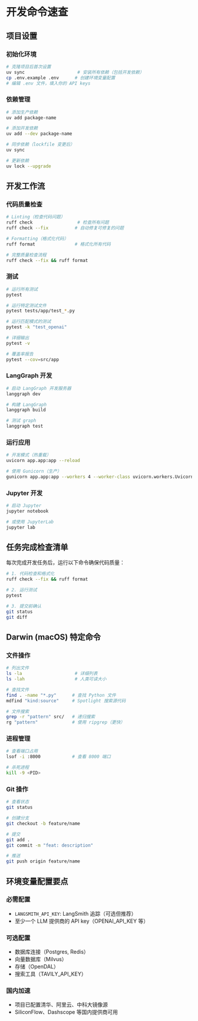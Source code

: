 # 开发命令速查

## 项目设置

### 初始化环境
```bash
# 克隆项目后首次设置
uv sync                    # 安装所有依赖（包括开发依赖）
cp .env.example .env      # 创建环境变量配置
# 编辑 .env 文件，填入你的 API keys
```

### 依赖管理
```bash
# 添加生产依赖
uv add package-name

# 添加开发依赖
uv add --dev package-name

# 同步依赖（lockfile 变更后）
uv sync

# 更新依赖
uv lock --upgrade
```

## 开发工作流

### 代码质量检查
```bash
# Linting（检查代码问题）
ruff check                 # 检查所有问题
ruff check --fix          # 自动修复可修复的问题

# Formatting（格式化代码）
ruff format               # 格式化所有代码

# 完整质量检查流程
ruff check --fix && ruff format
```

### 测试
```bash
# 运行所有测试
pytest

# 运行特定测试文件
pytest tests/app/test_*.py

# 运行匹配模式的测试
pytest -k "test_openai"

# 详细输出
pytest -v

# 覆盖率报告
pytest --cov=src/app
```

### LangGraph 开发
```bash
# 启动 LangGraph 开发服务器
langgraph dev

# 构建 LangGraph
langgraph build

# 测试 graph
langgraph test
```

### 运行应用
```bash
# 开发模式（热重载）
uvicorn app.app:app --reload

# 使用 Gunicorn（生产）
gunicorn app.app:app --workers 4 --worker-class uvicorn.workers.UvicornWorker
```

### Jupyter 开发
```bash
# 启动 Jupyter
jupyter notebook

# 或使用 JupyterLab
jupyter lab
```

## 任务完成检查清单

每次完成开发任务后，运行以下命令确保代码质量：

```bash
# 1. 代码检查和格式化
ruff check --fix && ruff format

# 2. 运行测试
pytest

# 3. 提交前确认
git status
git diff
```

## Darwin (macOS) 特定命令

### 文件操作
```bash
# 列出文件
ls -la                    # 详细列表
ls -lah                   # 人类可读大小

# 查找文件
find . -name "*.py"      # 查找 Python 文件
mdfind "kind:source"     # Spotlight 搜索源代码

# 文件搜索
grep -r "pattern" src/   # 递归搜索
rg "pattern"             # 使用 ripgrep（更快）
```

### 进程管理
```bash
# 查看端口占用
lsof -i :8000            # 查看 8000 端口

# 杀死进程
kill -9 <PID>
```

### Git 操作
```bash
# 查看状态
git status

# 创建分支
git checkout -b feature/name

# 提交
git add .
git commit -m "feat: description"

# 推送
git push origin feature/name
```

## 环境变量配置要点

### 必需配置
- `LANGSMITH_API_KEY`: LangSmith 追踪（可选但推荐）
- 至少一个 LLM 提供商的 API key（OPENAI_API_KEY 等）

### 可选配置
- 数据库连接（Postgres, Redis）
- 向量数据库（Milvus）
- 存储（OpenDAL）
- 搜索工具（TAVILY_API_KEY）

### 国内加速
- 项目已配置清华、阿里云、中科大镜像源
- SiliconFlow、Dashscope 等国内提供商可用